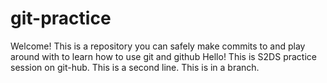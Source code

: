 # git-practice

Welcome! This is a repository you can safely make commits to and play around with to learn how to use git and github
Hello! This is S2DS practice session on git-hub.
This is a second line. 
This is in a branch.